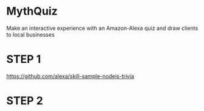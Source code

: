 # MythQuiz
Make an interactive experience with an Amazon-Alexa quiz and draw clients to local businesses

# STEP 1

https://github.com/alexa/skill-sample-nodejs-trivia

# STEP 2
